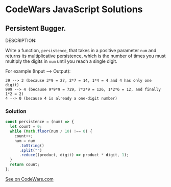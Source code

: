 # CodeWars JavaScript Solutions

## Persistent Bugger.

DESCRIPTION:

Write a function, `persistence`, that takes in a positive parameter `num` and returns its multiplicative persistence, which is the number of times you must multiply the digits in `num` until you reach a single digit.

For example (Input --> Output):

```
39 --> 3 (because 3*9 = 27, 2*7 = 14, 1*4 = 4 and 4 has only one digit)
999 --> 4 (because 9*9*9 = 729, 7*2*9 = 126, 1*2*6 = 12, and finally 1*2 = 2)
4 --> 0 (because 4 is already a one-digit number)
```

### Solution

```javascript
const persistence = (num) => {
  let count = 0;
  while (Math.floor(num / 10) !== 0) {
    count++;
    num = num
      .toString()
      .split("")
      .reduce((product, digit) => product * digit, 1);
  }
  return count;
};
```

[See on CodeWars.com](https://www.codewars.com/kata/55bf01e5a717a0d57e0000ec/javascript)
